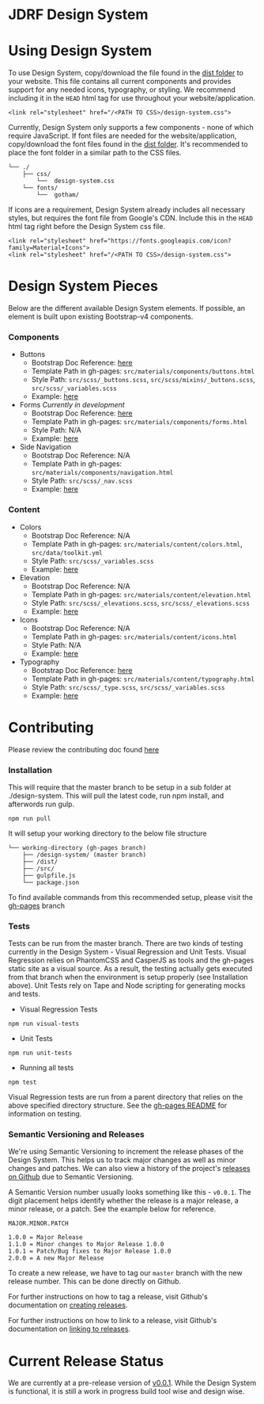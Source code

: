 # JDRF Design System

# Using Design System
To use Design System, copy/download the file found in the [dist folder](https://github.com/JDRF/design-system/tree/master/dist/css) to your website. This file contains all current components and provides support for any needed icons, typography, or styling. We recommend including it in the `HEAD` html tag for use throughout your website/application.
````
<link rel="stylesheet" href="/<PATH TO CSS>/design-system.css">
````
Currently, Design System only supports a few components - none of which require JavaScript. If font files are needed for the website/application, copy/download the font files found in the [dist folder](https://github.com/JDRF/design-system/tree/master/dist/fonts/gotham). It's recommended to place the font folder in a similar path to the CSS files.
````
└── ./
	├── css/
		└──  design-system.css
	└── fonts/
		└──  gotham/
````

If icons are a requirement, Design System already includes all necessary styles, but requires the font file from Google's CDN. Include this in the `HEAD` html tag right before the Design System css file.
````
<link rel="stylesheet" href="https://fonts.googleapis.com/icon?family=Material+Icons">
<link rel="stylesheet" href="/<PATH TO CSS>/design-system.css">
````

# Design System Pieces
Below are the different available Design System elements. If possible, an element is built upon existing Bootstrap-v4 components.
### Components
* Buttons
	* Bootstrap Doc Reference: [here](http://v4-alpha.getbootstrap.com/components/buttons/)
	* Template Path in gh-pages: `src/materials/components/buttons.html`
	* Style Path: `src/scss/_buttons.scss`, `src/scss/mixins/_buttons.scss`, `src/scss/_variables.scss`
	* Example: [here](http://jdrf.github.io/design-system/dist/components.html#buttons)
* Forms _Currently in development_
	* Bootstrap Doc Reference: [here](http://v4-alpha.getbootstrap.com/components/forms/)
	* Template Path in gh-pages: `src/materials/components/forms.html`
	* Style Path: N/A
	* Example: [here](http://jdrf.github.io/design-system/dist/components.html#forms)
* Side Navigation
	* Bootstrap Doc Reference: N/A
	* Template Path in gh-pages: `src/materials/components/navigation.html`
	* Style Path: `src/scss/_nav.scss`
	* Example: [here](http://jdrf.github.io/design-system/dist/components.html#side-navigation)

### Content
* Colors
	* Bootstrap Doc Reference: N/A
	* Template Path in gh-pages: `src/materials/content/colors.html`, `src/data/toolkit.yml`
	* Style Path: `src/scss/_variables.scss`
	* Example: [here](http://jdrf.github.io/design-system/dist/content.html#colors)
* Elevation
	* Bootstrap Doc Reference: N/A
	* Template Path in gh-pages: `src/materials/content/elevation.html`
	* Style Path: `src/scss/_elevations.scss`, `src/scss/_elevations.scss`
	* Example: [here](http://jdrf.github.io/design-system/dist/content.html#elevation)
* Icons
	* Bootstrap Doc Reference: N/A
	* Template Path in gh-pages: `src/materials/content/icons.html`
	* Style Path: N/A
	* Example: [here](http://jdrf.github.io/design-system/dist/content.html#icons)
* Typography
	* Bootstrap Doc Reference: [here](http://v4-alpha.getbootstrap.com/content/typography/)
	* Template Path in gh-pages: `src/materials/content/typography.html`
	* Style Path: `src/scss/_type.scss`, `src/scss/_variables.scss`
	* Example: [here](http://jdrf.github.io/design-system/dist/content.html#typography)

# Contributing
Please review the contributing doc found [here](https://github.com/JDRF/design-system/blob/master/CONTRIBUTING.md)

### Installation
This will require that the master branch to be setup in a sub folder at ./design-system. This will pull the latest code, run npm install, and afterwords run gulp.
```
npm run pull
```
It will setup your working directory to the below file structure

````
└── working-directory (gh-pages branch)
	├── /design-system/ (master branch)
	├── /dist/
	├── /src/
	├── gulpfile.js
	└── package.json
````

To find available commands from this recommended setup, please visit the [gh-pages](https://github.com/JDRF/design-system/tree/gh-pages) branch

### Tests
Tests can be run from the master branch. There are two kinds of testing currently in the Design System - Visual Regression and Unit Tests. Visual Regression relies on PhantomCSS and CasperJS as tools and the gh-pages static site as a visual source. As a result, the testing actually gets executed from that branch when the environment is setup properly (see Installation above). Unit Tests rely on Tape and Node scripting for generating mocks and tests.

* Visual Regression Tests
````
npm run visual-tests
````
* Unit Tests
````
npm run unit-tests
````
* Running all tests
````
npm test
````

Visual Regression tests are run from a parent directory that relies on the above specified directory structure. See the [gh-pages README](https://github.com/JDRF/design-system/tree/gh-pages) for information on testing.

### Semantic Versioning and Releases
We're using Semantic Versioning to increment the release phases of the Design System. This helps us to track major changes as well as minor changes and patches. We can also view a history of the project's [releases on Github](https://github.com/JDRF/design-system/releases) due to Semantic Versioning.

A Semantic Version number usually looks something like this - `v0.0.1`. The digit placement helps identify whether the release is a major release, a minor release, or a patch. See the example below for reference.

````
MAJOR.MINOR.PATCH

1.0.0 = Major Release
1.1.0 = Minor changes to Major Release 1.0.0
1.0.1 = Patch/Bug fixes to Major Release 1.0.0
2.0.0 = A new Major Release
````

To create a new release, we have to tag our `master` branch with the new release number. This can be done directly on Github.

For further instructions on how to tag a release, visit Github's documentation on [creating releases](https://help.github.com/articles/creating-releases/).

For further instructions on how to link to a release, visit Github's documentation on [linking to releases](https://help.github.com/articles/linking-to-releases/).

# Current Release Status
We are currently at a pre-release version of [v0.0.1](https://github.com/JDRF/design-system/releases). While the Design System is functional, it is still a work in progress build tool wise and design wise.
